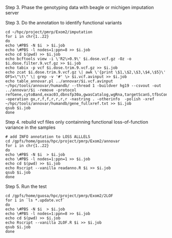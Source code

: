 Step 3. Phase the genotyping data with beagle or michigen imputation server


Step 3. Do the annotation to identify functional variants
```
cd ~/hpc/project/pmrp/Exom2/imputation
for i in chr{1..22} 
do
echo \#PBS -N $i  > $i.job
echo \#PBS -l nodes=1:ppn=8 >> $i.job
echo cd $(pwd) >> $i.job
echo bcftools view -i \'R2\>0.9\' $i.dose.vcf.gz -Oz -o $i.dose.filter.9.vcf.gz >> $i.job
echo tabix -p vcf $i.dose.trim.9.vcf.gz >> $i.job
echo zcat $i.dose.trim.9.vcf.gz \| awk \'{print \$1,\$2,\$3,\$4,\$5}\' OFS=\"\t\" \| grep -v '#' \> $i.vcf.avinput >> $i.job
echo table_annovar.pl ../annovar/$i.vcf.avinput ~/hpc/tools/annovar/humandb/ --thread 1 -buildver hg19 --csvout -out ../annovar/$i -remove -protocol refGene,cytoBand,exac03,dbnsfp30a,gwasCatalog,wgRna,targetScanS,tfbsConsSites -operation gx,r,f,f,r,r,r,r -nastring . -otherinfo  -polish -xref ~/hpc/tools/annovar/humandb/gene_fullxref.txt >> $i.job
qsub $i.job
done
```
Step 4. rebuild vcf files only containning functional loss-of-function variance in the samples
```
# add INFO annotation to LOSS ALLLELS
cd /gpfs/home/guosa/hpc/project/pmrp/Exom2/annovar
for i in chr{1..22}
do
echo \#PBS -N $i  > $i.job
echo \#PBS -l nodes=1:ppn=1 >> $i.job
echo cd $(pwd) >> $i.job
echo Rscript --vanilla readanno.R $i >> $i.job
qsub $i.job
done
```

Step 5. Run the test
```
cd /gpfs/home/guosa/hpc/project/pmrp/Exom2/2LOF
for i in `ls *.update.vcf`
do
echo \#PBS -N $i  > $i.job
echo \#PBS -l nodes=1:ppn=8 >> $i.job
echo cd $(pwd) >> $i.job
echo Rscript --vanilla 2LOF.R $i >> $i.job
qsub $i.job
done
```
